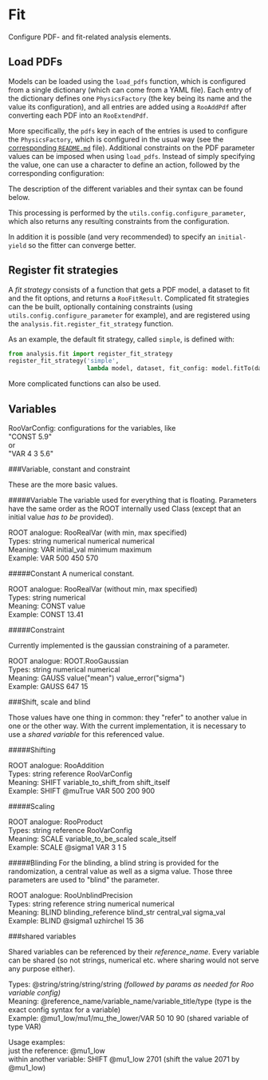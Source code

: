 Fit
===

Configure PDF- and fit-related analysis elements.


Load PDFs
---------

Models can be loaded using the `load_pdfs` function, which is configured from a single dictionary (which can come from a YAML file).
Each entry of the dictionary defines one `PhysicsFactory` (the key being its name and the value its configuration), and all entries are added using a `RooAddPdf` after converting each PDF into an `RooExtendPdf`.

More specifically, the `pdfs` key in each of the entries is used to configure the `PhysicsFactory`, which is configured in the usual way (see the [corresponding `README.md`](../physics/README.md) file).
Additional constraints on the PDF parameter values can be imposed when using `load_pdfs`.
Instead of simply specifying the value, one can use a character to define an action, followed by the corresponding configuration:

The description of the different variables and their syntax can be found below.

This processing is performed by the `utils.config.configure_parameter`, which also returns any resulting constraints from the configuration.

In addition it is possible (and very recommended) to specify an `initial-yield` so the fitter can converge better.


Register fit strategies
-----------------------

A *fit strategy* consists of a function that gets a PDF model, a dataset to fit and the fit options, and returns a `RooFitResult`.
Complicated fit strategies can the be built, optionally containing constraints (using `utils.config.configure_parameter` for example), and are registered using the `analysis.fit.register_fit_strategy` function.

As an example, the default fit strategy, called `simple`, is defined with:

```python
from analysis.fit import register_fit_strategy
register_fit_strategy('simple',
                      lambda model, dataset, fit_config: model.fitTo(dataset, *fit_config))
```

More complicated functions can also be used.


Variables
---------

RooVarConfig: configurations for the variables, like  
"CONST 5.9"  
or  
"VAR 4 3 5.6"

###Variable, constant and constraint


These are the more basic values.

#####Variable
The variable used for everything that is floating. Parameters have the same order as the
ROOT internally used Class (except that an initial value *has to be* provided).

ROOT analogue: RooRealVar (with min, max specified)  
Types: string numerical numerical numerical  
Meaning: VAR initial_val minimum maximum  
Example: VAR 500 450 570  

#####Constant
A numerical constant.

ROOT analogue: RooRealVar (without min, max specified)  
Types: string numerical  
Meaning: CONST value  
Example: CONST 13.41  


#####Constraint

Currently implemented is the gaussian constraining of a parameter.

ROOT analogue: ROOT.RooGaussian  
Types: string numerical numerical  
Meaning: GAUSS value("mean") value_error("sigma")  
Example: GAUSS 647 15  

###Shift, scale and blind

Those values have one thing in common: they "refer" to another value in one or the other way.
With the current implementation, it is necessary to use a *shared variable*
for this referenced value.

#####Shifting

ROOT analogue: RooAddition  
Types: string reference RooVarConfig     
Meaning: SHIFT variable_to_shift_from shift_itself    
Example: SHIFT @muTrue VAR 500 200 900  

#####Scaling

ROOT analogue: RooProduct  
Types: string reference RooVarConfig  
Meaning: SCALE variable_to_be_scaled scale_itself    
Example: SCALE @sigma1 VAR 3 1 5  

#####Blinding
For the blinding, a blind string is provided for the randomization, a central value
as well as a sigma value. Those three parameters are used to "blind" the parameter.

ROOT analogue: RooUnblindPrecision  
Types: string reference  string numerical numerical  
Meaning: BLIND blinding_reference blind_str central_val sigma_val  
Example: BLIND @sigma1 uzhirchel 15 36  



###shared variables

Shared variables can be referenced by their *reference_name*. Every variable can
be shared (so not strings, numerical etc. where sharing would not serve any purpose either).


Types: @string/string/string/string *(followed by params as needed for Roo variable config)*    
Meaning: @reference_name/variable_name/variable_title/type (type is the exact config
syntax for a variable)  
Example: @mu1_low/mu1/mu_the_lower/VAR 50 10 90 (shared variable of type VAR) 
 
Usage examples:  
just the reference: @mu1_low  
within another variable: SHIFT @mu1_low 2701 (shift the value 2071 by @mu1_low)    
